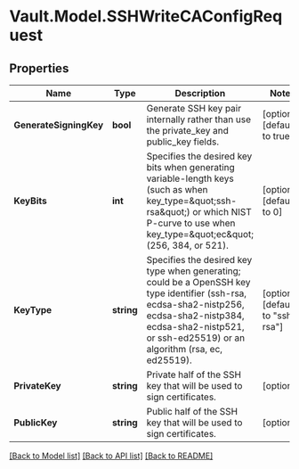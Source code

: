 # Vault.Model.SSHWriteCAConfigRequest

## Properties

Name | Type | Description | Notes
------------ | ------------- | ------------- | -------------
**GenerateSigningKey** | **bool** | Generate SSH key pair internally rather than use the private_key and public_key fields. | [optional] [default to true]
**KeyBits** | **int** | Specifies the desired key bits when generating variable-length keys (such as when key_type&#x3D;\&quot;ssh-rsa\&quot;) or which NIST P-curve to use when key_type&#x3D;\&quot;ec\&quot; (256, 384, or 521). | [optional] [default to 0]
**KeyType** | **string** | Specifies the desired key type when generating; could be a OpenSSH key type identifier (ssh-rsa, ecdsa-sha2-nistp256, ecdsa-sha2-nistp384, ecdsa-sha2-nistp521, or ssh-ed25519) or an algorithm (rsa, ec, ed25519). | [optional] [default to "ssh-rsa"]
**PrivateKey** | **string** | Private half of the SSH key that will be used to sign certificates. | [optional] 
**PublicKey** | **string** | Public half of the SSH key that will be used to sign certificates. | [optional] 

[[Back to Model list]](../README.md#documentation-for-models) [[Back to API list]](../README.md#documentation-for-api-endpoints) [[Back to README]](../README.md)

